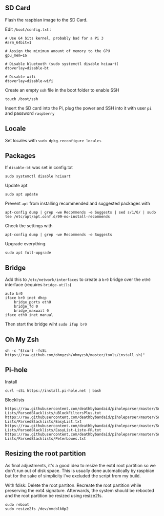 ## SD Card

Flash the raspbian image to the SD Card.

Edit `/boot/config.txt` :
```
# Use 64 bits kernel, probably bad for a Pi 3
#arm_64bit=1

# Assign the minimum amount of memory to the GPU
gpu_mem=16

# Disable bluetooth (sudo systemctl disable hciuart)
dtoverlay=disable-bt

# Disable wifi
dtoverlay=disable-wifi
```
Create an empty `ssh` file in the boot folder to enable SSH
```
touch /boot/ssh
```
Insert the SD card into the Pi, plug the power and SSH into it with user `pi` and password `raspberry`

## Locale

Set locales with `sudo dpkg-reconfigure locales`

## Packages
If `disable-bt` was set in config.txt
```
sudo systemctl disable hciuart
```
Update apt
```
sudo apt update
```
Prevent `apt` from installing recommended and suggested packages with
```
apt-config dump | grep -we Recommends -e Suggests | sed s/1/0/ | sudo tee /etc/apt/apt.conf.d/99-no-install-recommends
```
Check the settings with 
```
apt-config dump | grep -we Recommends -e Suggests
```
Upgrade everything
```
sudo apt full-upgrade
```

## Bridge

Add this to `/etc/network/interfaces` to create a `br0` bridge over the `eth0` interface (requires `bridge-utils`)
```
auto br0
iface br0 inet dhcp
	bridge_ports eth0
	bridge_fd 0
	bridge_maxwait 0
iface eth0 inet manual
```
Then start the bridge wiht `sudo ifup br0`

## Oh My Zsh
```
sh -c "$(curl -fsSL https://raw.github.com/ohmyzsh/ohmyzsh/master/tools/install.sh)"
```

## Pi-hole
Install
```
curl -sSL https://install.pi-hole.net | bash
```
Blocklists
```
https://raw.githubusercontent.com/deathbybandaid/piholeparser/master/Subscribable-Lists/ParsedBlacklists/uBlockFiltersPlus.txt
https://raw.githubusercontent.com/deathbybandaid/piholeparser/master/Subscribable-Lists/ParsedBlacklists/EasyList.txt
https://raw.githubusercontent.com/deathbybandaid/piholeparser/master/Subscribable-Lists/ParsedBlacklists/EasyList-Liste-FR.txt
https://raw.githubusercontent.com/deathbybandaid/piholeparser/master/Subscribable-Lists/ParsedBlacklists/PeterLowes.txt
```

## Resizing the root partition
As final adjustments, it's a good idea to resize the ext4 root partition so we don't run out of disk space. This is usually done automatically by raspbian but for the sake of simplicity I've excluded the script from my build.

With fdisk:
Delete the root partiton.
Recreate the root partition while preserving the ext4 signature.
Afterwards, the system should be rebooted and the root partition be resized using resize2fs.
```
sudo reboot
sudo resize2fs /dev/mmcblk0p2
```

